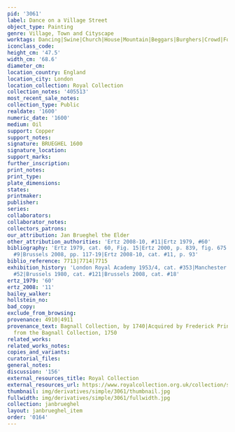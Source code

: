 ```yaml
---
pid: '3061'
label: Dance on a Village Street
object_type: Painting
genre: Village, Town and Cityscape
worktags: Dancing|Swine|Church|House|Mountain|Beggars|Burghers|Crowd|Fools|Peasants|Kermis
iconclass_code:
height_cm: '47.5'
width_cm: '68.6'
diameter_cm:
location_country: England
location_city: London
location_collection: Royal Collection
collection_notes: '405513'
most_recent_sale_notes:
collection_type: Public
realdate: '1600'
numeric_date: '1600'
medium: Oil
support: Copper
support_notes:
signature: BRUEGHEL 1600
signature_location:
support_marks:
further_inscription:
print_notes:
print_type:
plate_dimensions:
states:
printmaker:
publisher:
series:
collaborators:
collaborator_notes:
collectors_patrons:
our_attribution: Jan Brueghel the Elder
other_attribution_authorities: 'Ertz 2008-10, #11|Ertz 1979, #60'
bibliography: 'Ertz 1979, cat. 60, Fig. 15|Ertz 2000, p. 839, fig. 675|White 2007,
  #9|Brussels 2008, pp. 117-19|Ertz 2008-10, cat. #11, p. 93'
biblio_reference: 7713|7714|7715
exhibition_history: 'London Royal Academy 1953/4, cat. #353|Manchester 1965, cat.
  #52|Brussels 1980, cat. #121|Brussels 2008, cat. #18'
ertz_1979: '60'
ertz_2008: '11'
bailey_walker:
hollstein_no:
bad_copy:
exclude_from_browsing:
provenance: 4910|4911
provenance_text: Bagnall Collection, by 1740|Acquired by Frederick Prince of Wales
  from the Bagnall Collection, 1750
related_works:
related_works_notes:
copies_and_variants:
curatorial_files:
general_notes:
discussion: '156'
external_resources_title: Royal Collection
external_resources_url: https://www.royalcollection.org.uk/collection/search
thumbnail: img/derivatives/simple/3061/thumbnail.jpg
fullwidth: img/derivatives/simple/3061/fullwidth.jpg
collection: janbrueghel
layout: janbrueghel_item
order: '0164'
---
```

